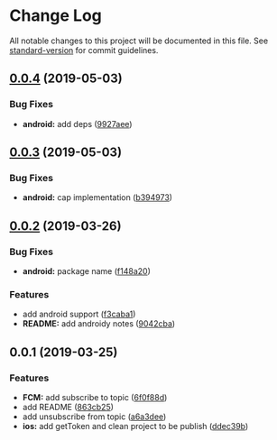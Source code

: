 # Change Log

All notable changes to this project will be documented in this file. See [standard-version](https://github.com/conventional-changelog/standard-version) for commit guidelines.

<a name="0.0.4"></a>
## [0.0.4](https://github.com/stewwan/capacitor-fcm/compare/v0.0.3...v0.0.4) (2019-05-03)


### Bug Fixes

* **android:** add deps ([9927aee](https://github.com/stewwan/capacitor-fcm/commit/9927aee))



<a name="0.0.3"></a>
## [0.0.3](https://github.com/stewwan/capacitor-fcm/compare/v0.0.2...v0.0.3) (2019-05-03)


### Bug Fixes

* **android:** cap implementation ([b394973](https://github.com/stewwan/capacitor-fcm/commit/b394973))



<a name="0.0.2"></a>
## [0.0.2](https://github.com/stewwan/capacitor-fcm/compare/v0.0.1...v0.0.2) (2019-03-26)


### Bug Fixes

* **android:** package name ([f148a20](https://github.com/stewwan/capacitor-fcm/commit/f148a20))


### Features

* add android support ([f3caba1](https://github.com/stewwan/capacitor-fcm/commit/f3caba1))
* **README:** add androidy notes ([9042cba](https://github.com/stewwan/capacitor-fcm/commit/9042cba))



<a name="0.0.1"></a>
## 0.0.1 (2019-03-25)


### Features

* **FCM:** add subscribe to topic ([6f0f88d](https://github.com/stewwan/capacitor-fcm/commit/6f0f88d))
* add README ([863cb25](https://github.com/stewwan/capacitor-fcm/commit/863cb25))
* add unsubscribe from topic ([a6a3dee](https://github.com/stewwan/capacitor-fcm/commit/a6a3dee))
* **ios:** add getToken and clean project to be publish ([ddec39b](https://github.com/stewwan/capacitor-fcm/commit/ddec39b))
